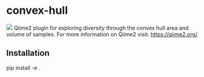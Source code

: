 # convex-hull
![](https://github.com/qiime2/q2templates/workflows/ci/badge.svg)
Qiime2 plugin for exploring diversity through the convex hull area and volume of samples. For more information on Qiime2 visit: https://qiime2.org/
## Installation
pip install -e .
 
